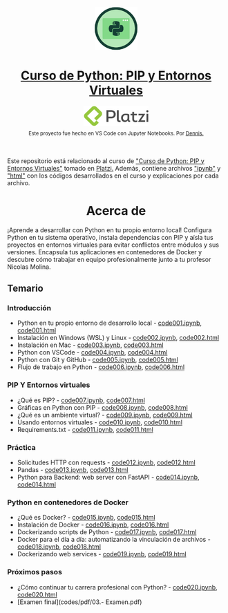 <p align="center"><a href="https://platzi.com/cursos/python-pip/"><img src="codes/images/logo.png" alt="MarkText" width="100" height="100"></p>

<h1 align="center"><a href="https://platzi.com/cursos/python-pip/">Curso de Python: PIP y Entornos Virtuales</a></h1>

<div align="center">
  <a href="https://platzi.com">
    <img src="codes/images/platzi.png" width="150" height="47" alt="Platzi">
  </a>
</div>

<div align="center">
  <sub>Este proyecto fue hecho en VS Code con Jupyter Notebooks. Por
    <a href="https://github.com/DensLopez">Dennis.</a>
  </sub>
</div>
<br />
<br />

Este repositorio está relacionado al curso de <a href="https://platzi.com/cursos/python-pip/">"Curso de Python: PIP y Entornos Virtuales"</a> tomado en <a href="https://platzi.com">Platzi.</a> Además, contiene archivos ["ipynb"](codes) y ["html"](codes/html/) con los códigos desarrollados en el curso y explicaciones por cada archivo.
<br />

<h1 align="center">Acerca de </h1>
¡Aprende a desarrollar con Python en tu propio entorno local! Configura Python en tu sistema operativo, instala dependencias con PIP y aísla tus proyectos en entornos virtuales para evitar conflictos entre módulos y sus versiones. Encapsula tus aplicaciones en contenedores de Docker y descubre cómo trabajar en equipo profesionalmente junto a tu profesor Nicolas Molina.

<br />

## Temario

### Introducción

- Python en tu propio entorno de desarrollo local - [code001.ipynb](codes/code001.ipynb), [code001.html](codes/html/code001.html)
- Instalación en Windows (WSL) y Linux - [code002.ipynb](codes/code002.ipynb), [code002.html](codes/html/code002.html)
- Instalación en Mac - [code003.ipynb](codes/code003.ipynb), [code003.html](codes/html/code003.html)
- Python con VSCode - [code004.ipynb](codes/code004.ipynb), [code004.html](codes/html/code004.html)
- Python con Git y GitHub - [code005.ipynb](codes/code005.ipynb), [code005.html](codes/html/code005.html)
- Flujo de trabajo en Python - [code006.ipynb](codes/code006.ipynb), [code006.html](codes/html/code006.html)

### PIP Y Entornos virtuales

- ¿Qué es PIP? - [code007.ipynb](codes/code007.ipynb), [code007.html](codes/html/code007.html)
- Gráficas en Python con PIP - [code008.ipynb](codes/code008.ipynb), [code008.html](codes/html/code008.html)
- ¿Qué es un ambiente virtual? - [code009.ipynb](codes/code009.ipynb), [code009.html](codes/html/code009.html)
- Usando entornos virtuales - [code010.ipynb](codes/code010.ipynb), [code010.html](codes/html/code010.html)
- Requirements.txt - [code011.ipynb](codes/code011.ipynb), [code011.html](codes/html/code011.html)

### Práctica

- Solicitudes HTTP con requests - [code012.ipynb](codes/code012.ipynb), [code012.html](codes/html/code012.html)
- Pandas - [code013.ipynb](codes/code013.ipynb), [code013.html](codes/html/code013.html)
- Python para Backend: web server con FastAPI - [code014.ipynb](codes/code014.ipynb), [code014.html](codes/html/code014.html)

### Python en contenedores de Docker

- ¿Qué es Docker? - [code015.ipynb](codes/code015.ipynb), [code015.html](codes/html/code015.html)
- Instalación de Docker - [code016.ipynb](codes/code016.ipynb), [code016.html](codes/html/code016.html)
- Dockerizando scripts de Python - [code017.ipynb](codes/code017.ipynb), [code017.html](codes/html/code017.html)
- Docker para el día a día: automatizando la vinculación de archivos - [code018.ipynb](codes/code018.ipynb), [code018.html](codes/html/code018.html)
- Dockerizando web services - [code019.ipynb](codes/code019.ipynb), [code019.html](codes/html/code019.html)

### Próximos pasos

- ¿Cómo continuar tu carrera profesional con Python? - [code020.ipynb](codes/code020.ipynb), [code020.html](codes/html/code020.html)
- [Examen final](codes/pdf/03.- Examen.pdf)

<br />
